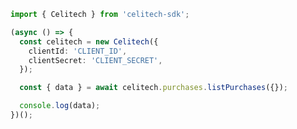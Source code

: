 ```typescript
import { Celitech } from 'celitech-sdk';

(async () => {
  const celitech = new Celitech({
    clientId: 'CLIENT_ID',
    clientSecret: 'CLIENT_SECRET',
  });

  const { data } = await celitech.purchases.listPurchases({});

  console.log(data);
})();
```

<!-- This file was generated by liblab | https://liblab.com/ -->
